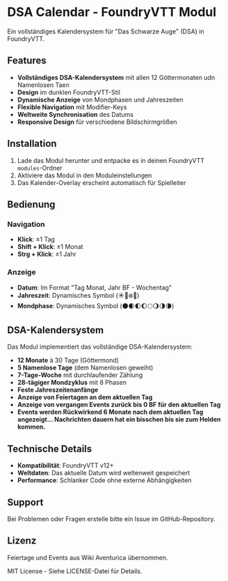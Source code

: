 # DSA Calendar - FoundryVTT Modul

Ein vollständiges Kalendersystem für "Das Schwarze Auge" (DSA) in FoundryVTT.

## Features

- **Vollständiges DSA-Kalendersystem** mit allen 12 Göttermonaten udn Namenlosen Taen
- **Design** im dunklen FoundryVTT-Stil
- **Dynamische Anzeige** von Mondphasen und Jahreszeiten
- **Flexible Navigation** mit Modifier-Keys
- **Weltweite Synchronisation** des Datums
- **Responsive Design** für verschiedene Bildschirmgrößen

## Installation

1. Lade das Modul herunter und entpacke es in deinen FoundryVTT `modules`-Ordner
2. Aktiviere das Modul in den Moduleinstellungen
3. Das Kalender-Overlay erscheint automatisch für Spielleiter

## Bedienung

### Navigation
- **Klick**: ±1 Tag
- **Shift + Klick**: ±1 Monat  
- **Strg + Klick**: ±1 Jahr

### Anzeige
- **Datum**: Im Format "Tag Monat, Jahr BF - Wochentag"
- **Jahreszeit**: Dynamisches Symbol (☀️🍂❄️🌸)
- **Mondphase**: Dynamisches Symbol (🌑🌒🌓🌔🌕🌖🌗🌘)

## DSA-Kalendersystem

Das Modul implementiert das vollständige DSA-Kalendersystem:

- **12 Monate** à 30 Tage (Göttermond)
- **5 Namenlose Tage** (dem Namenlosen geweiht)
- **7-Tage-Woche** mit durchlaufender Zählung
- **28-tägiger Mondzyklus** mit 8 Phasen
- **Feste Jahreszeitenanfänge**
- **Anzeige von Feiertagen an dem aktuellen Tag**
- **Anzeige von vergangen Events zurück bis 0 BF für den aktuellen Tag**
- **Events werden Rückwirkend 6 Monate nach dem aktuellen Tag angezeigt... Nachrichten dauern hat ein bisschen bis sie zum Helden kommen.**

## Technische Details

- **Kompatibilität**: FoundryVTT v12+
- **Weltdaten**: Das aktuelle Datum wird weltenweit gespeichert
- **Performance**: Schlanker Code ohne externe Abhängigkeiten


## Support

Bei Problemen oder Fragen erstelle bitte ein Issue im GitHub-Repository.

## Lizenz
Feiertage und Events aus Wiki Aventurica übernommen.

MIT License - Siehe LICENSE-Datei für Details.
